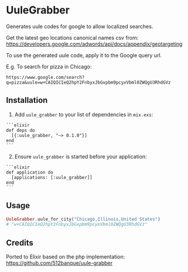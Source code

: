 # UuleGrabber

Generates uule codes for google to allow localized searches.

Get the latest geo locations canonical names csv from:
https://developers.google.com/adwords/api/docs/appendix/geotargeting


To use the generated uule code, apply it to the Google query url.

E.g. To search for pizza in Chicago:

```
https://www.google.com/search?q=pizza&uule=w+CAIQICIeQ2hpY2FnbyxJbGxpbm9pcyxVbml0ZWQgU3RhdGVz
```


## Installation

  1. Add `uule_grabber` to your list of dependencies in `mix.exs`:

    ```elixir
    def deps do
      [{:uule_grabber, "~> 0.1.0"}]
    end
    ```

  2. Ensure `uule_grabber` is started before your application:

    ```elixir
    def application do
      [applications: [:uule_grabber]]
    end
    ```

## Usage

```elixir
UuleGrabber.uule_for_city("Chicago,Illinois,United States")
# "w+CAIQICIeQ2hpY2FnbyxJbGxpbm9pcyxVbml0ZWQgU3RhdGVz"
```

## Credits

Ported to Elixir based on the php implementation:
https://github.com/512banque/uule-grabber
